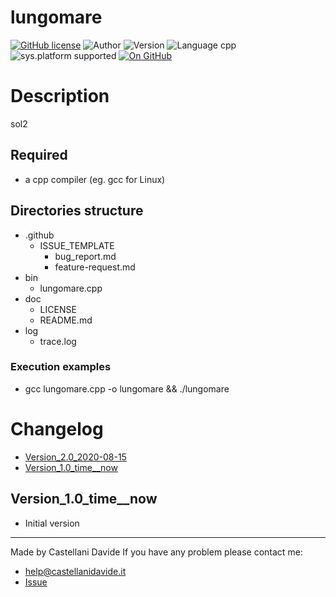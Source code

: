 # lungomare
[![GitHub license](https://img.shields.io/badge/license-GNU-green?style=flat)](https://github.com/CastellaniDavide/lungomare/blob/master/LICENSE) ![Author](https://img.shields.io/badge/author-Castellani%20Davide-green?style=flat) ![Version](https://img.shields.io/badge/version-v01.01-blue?style=flat) ![Language cpp](https://img.shields.io/badge/language-cpp-yellowgreen?style=flat) ![sys.platform supported](https://img.shields.io/badge/OS%20platform%20supported-All-blue?style=flat) [![On GitHub](https://img.shields.io/badge/on%20GitHub-True-green?style=flat&logo=github)](https://github.com/CastellaniDavide/lungomare)

# Description
sol2

## Required
 - a cpp compiler (eg. gcc for Linux)
 

## Directories structure
 - .github
   - ISSUE_TEMPLATE
     - bug_report.md
     - feature-request.md
 - bin
	 - lungomare.cpp
 - doc
   - LICENSE
   - README.md
 - log
	 - trace.log
   
### Execution examples
 - gcc lungomare.cpp -o lungomare && ./lungomare

# Changelog
 - [Version_2.0_2020-08-15](#Version_20_2020-08-15)
 - [Version_1.0_time__now](#Version_10_time__now)


## Version_1.0_time__now
 - Initial version

---
Made by Castellani Davide 
If you have any problem please contact me:
- help@castellanidavide.it
- [Issue](https://github.com/CastellaniDavide/lungomare/issues)
